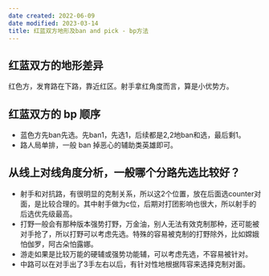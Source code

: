 ```yaml
---
date created: 2022-06-09
date modified: 2023-03-14
title: 红蓝双方地形及ban and pick - bp方法
---
```


## 红蓝双方的地形差异

红色方，发育路在下路，靠近红区。射手拿红角度而言，算是小优势方。

## 红蓝双方的 bp 顺序

- 蓝色方先ban先选。先ban1，先选1，后续都是2,2地ban和选，最后剩1。
- 路人局单排，一般 ban 掉恶心的辅助类英雄即可。

## 从线上对线角度分析，一般哪个分路先选比较好？

- 射手和对抗路，有很明显的克制关系，所以这2个位置，放在后面选counter对面，是比较合理的。其中射手做为c位，后期对打团影响也很大，所以射手的后选优先级最高。
- 打野一般会有那种版本强势打野，万金油，别人无法有效克制那种，还可能被对手抢了，所以打野可以考虑先选。特殊的容易被克制的打野除外，比如嫦娥怕伽罗，阿古朵怕露娜。
- 游走如果是比较万能的硬辅或强势功能辅，可以考虑先选，不容易被针对。
- 中路可以在对手出了3手左右以后，有针对性地根据阵容来选择克制对面。
